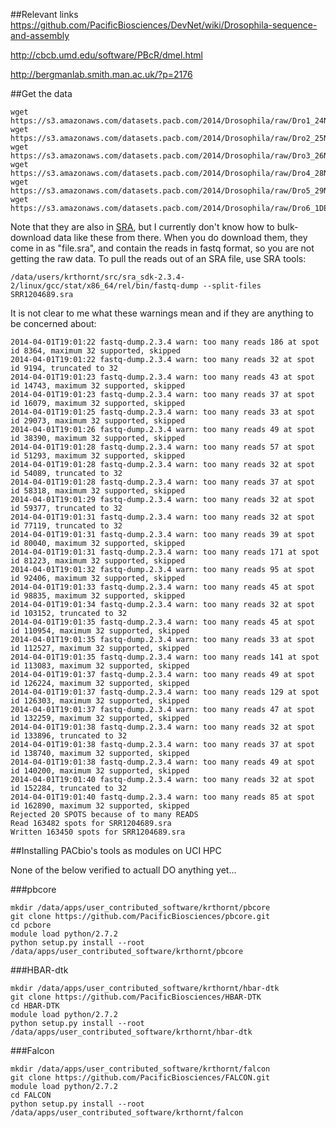 ##Relevant links
https://github.com/PacificBiosciences/DevNet/wiki/Drosophila-sequence-and-assembly

http://cbcb.umd.edu/software/PBcR/dmel.html

http://bergmanlab.smith.man.ac.uk/?p=2176

##Get the data

```
wget https://s3.amazonaws.com/datasets.pacb.com/2014/Drosophila/raw/Dro1_24NOV2013_398.tgz
wget https://s3.amazonaws.com/datasets.pacb.com/2014/Drosophila/raw/Dro2_25NOV2013_399.tgz
wget https://s3.amazonaws.com/datasets.pacb.com/2014/Drosophila/raw/Dro3_26NOV2013_400.tgz
wget https://s3.amazonaws.com/datasets.pacb.com/2014/Drosophila/raw/Dro4_28NOV2013_401.tgz
wget https://s3.amazonaws.com/datasets.pacb.com/2014/Drosophila/raw/Dro5_29NOV2013_402.tgz
wget https://s3.amazonaws.com/datasets.pacb.com/2014/Drosophila/raw/Dro6_1DEC2013_403.tgz
```

Note that they are also in [SRA](http://www.ncbi.nlm.nih.gov/sra/?term=SRP040522), but I currently don't know how to bulk-download data like these from there.  When you do download them, they come in as "file.sra", and contain the reads in fastq format, so you are not getting the raw data.  To pull the reads out of an SRA file, use SRA tools:

```
/data/users/krthornt/src/sra_sdk-2.3.4-2/linux/gcc/stat/x86_64/rel/bin/fastq-dump --split-files SRR1204689.sra
```

It is not clear to me what these warnings mean and if they are anything to be concerned about:
```
2014-04-01T19:01:22 fastq-dump.2.3.4 warn: too many reads 186 at spot id 8364, maximum 32 supported, skipped
2014-04-01T19:01:22 fastq-dump.2.3.4 warn: too many reads 32 at spot id 9194, truncated to 32
2014-04-01T19:01:23 fastq-dump.2.3.4 warn: too many reads 43 at spot id 14743, maximum 32 supported, skipped
2014-04-01T19:01:23 fastq-dump.2.3.4 warn: too many reads 37 at spot id 16079, maximum 32 supported, skipped
2014-04-01T19:01:25 fastq-dump.2.3.4 warn: too many reads 33 at spot id 29073, maximum 32 supported, skipped
2014-04-01T19:01:26 fastq-dump.2.3.4 warn: too many reads 49 at spot id 38390, maximum 32 supported, skipped
2014-04-01T19:01:28 fastq-dump.2.3.4 warn: too many reads 57 at spot id 51293, maximum 32 supported, skipped
2014-04-01T19:01:28 fastq-dump.2.3.4 warn: too many reads 32 at spot id 54089, truncated to 32
2014-04-01T19:01:28 fastq-dump.2.3.4 warn: too many reads 37 at spot id 58318, maximum 32 supported, skipped
2014-04-01T19:01:29 fastq-dump.2.3.4 warn: too many reads 32 at spot id 59377, truncated to 32
2014-04-01T19:01:31 fastq-dump.2.3.4 warn: too many reads 32 at spot id 77119, truncated to 32
2014-04-01T19:01:31 fastq-dump.2.3.4 warn: too many reads 39 at spot id 80040, maximum 32 supported, skipped
2014-04-01T19:01:31 fastq-dump.2.3.4 warn: too many reads 171 at spot id 81223, maximum 32 supported, skipped
2014-04-01T19:01:32 fastq-dump.2.3.4 warn: too many reads 95 at spot id 92406, maximum 32 supported, skipped
2014-04-01T19:01:33 fastq-dump.2.3.4 warn: too many reads 45 at spot id 98835, maximum 32 supported, skipped
2014-04-01T19:01:34 fastq-dump.2.3.4 warn: too many reads 32 at spot id 103152, truncated to 32
2014-04-01T19:01:35 fastq-dump.2.3.4 warn: too many reads 45 at spot id 110954, maximum 32 supported, skipped
2014-04-01T19:01:35 fastq-dump.2.3.4 warn: too many reads 33 at spot id 112527, maximum 32 supported, skipped
2014-04-01T19:01:35 fastq-dump.2.3.4 warn: too many reads 141 at spot id 113083, maximum 32 supported, skipped
2014-04-01T19:01:37 fastq-dump.2.3.4 warn: too many reads 49 at spot id 126224, maximum 32 supported, skipped
2014-04-01T19:01:37 fastq-dump.2.3.4 warn: too many reads 129 at spot id 126303, maximum 32 supported, skipped
2014-04-01T19:01:37 fastq-dump.2.3.4 warn: too many reads 47 at spot id 132259, maximum 32 supported, skipped
2014-04-01T19:01:38 fastq-dump.2.3.4 warn: too many reads 32 at spot id 133896, truncated to 32
2014-04-01T19:01:38 fastq-dump.2.3.4 warn: too many reads 37 at spot id 138740, maximum 32 supported, skipped
2014-04-01T19:01:38 fastq-dump.2.3.4 warn: too many reads 49 at spot id 140200, maximum 32 supported, skipped
2014-04-01T19:01:40 fastq-dump.2.3.4 warn: too many reads 32 at spot id 152284, truncated to 32
2014-04-01T19:01:40 fastq-dump.2.3.4 warn: too many reads 85 at spot id 162890, maximum 32 supported, skipped
Rejected 20 SPOTS because of to many READS
Read 163482 spots for SRR1204689.sra
Written 163450 spots for SRR1204689.sra
```

##Installing PACbio's tools as modules on UCI HPC

None of the below verified to actuall DO anything yet...

###pbcore

```shell
mkdir /data/apps/user_contributed_software/krthornt/pbcore
git clone https://github.com/PacificBiosciences/pbcore.git
cd pcbore
module load python/2.7.2
python setup.py install --root /data/apps/user_contributed_software/krthornt/pbcore
```

###HBAR-dtk
```
mkdir /data/apps/user_contributed_software/krthornt/hbar-dtk
git clone https://github.com/PacificBiosciences/HBAR-DTK
cd HBAR-DTK
module load python/2.7.2
python setup.py install --root  /data/apps/user_contributed_software/krthornt/hbar-dtk

```
###Falcon
```shell
mkdir /data/apps/user_contributed_software/krthornt/falcon
git clone https://github.com/PacificBiosciences/FALCON.git
module load python/2.7.2
cd FALCON
python setup.py install --root /data/apps/user_contributed_software/krthornt/falcon
```